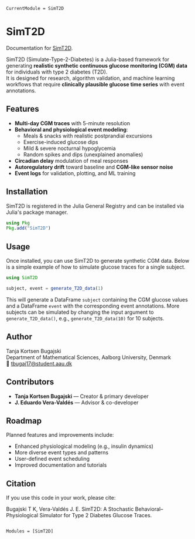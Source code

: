```@meta
CurrentModule = SimT2D
```

# SimT2D

Documentation for [SimT2D](https://github.com/everval/SimT2D.jl).

SimT2D (Simulate-Type-2-Diabetes) is a Julia-based framework for generating **realistic synthetic continuous glucose monitoring (CGM) data** for individuals with type 2 diabetes (T2D).  
It is designed for research, algorithm validation, and machine learning workflows that require **clinically plausible glucose time series** with event annotations.

## Features

- **Multi-day CGM traces** with 5-minute resolution  
- **Behavioral and physiological event modeling**:  
  - Meals & snacks with realistic postprandial excursions  
  - Exercise-induced glucose dips  
  - Mild & severe nocturnal hypoglycemia  
  - Random spikes and dips (unexplained anomalies)  
- **Circadian delay** modulation of meal responses  
- **Autoregulatory drift** toward baseline and **CGM-like sensor noise**  
- **Event logs** for validation, plotting, and ML training  


## Installation

SimT2D is registered in the Julia General Registry and can be installed via Julia's package manager.

```julia
using Pkg
Pkg.add("SimT2D")
```

## Usage

Once installed, you can use SimT2D to generate synthetic CGM data. Below is a simple example of how to simulate glucose traces for a single subject.

```julia
using SimT2D

subject, event = generate_T2D_data(1)
```

This will generate a DataFrame `subject` containing the CGM glucose values and a DataFrame `event` with the corresponding event annotations. 
More subjects can be simulated by changing the input argument to `generate_T2D_data()`, e.g., `generate_T2D_data(10)` for 10 subjects.

## Author

Tanja Kortsen Bugajski  
Department of Mathematical Sciences, Aalborg University, Denmark  
📧 [tbugaj17@student.aau.dk](mailto:tbugaj17@student.aau.dk)

## Contributors

- **Tanja Kortsen Bugajski** — Creator & primary developer
- **J. Eduardo Vera-Valdés** — Advisor & co-developer

## Roadmap

Planned features and improvements include:
- Enhanced physiological modeling (e.g., insulin dynamics)
- More diverse event types and patterns
- User-defined event scheduling
- Improved documentation and tutorials

## Citation

If you use this code in your work, please cite:

Bugajski T K, Vera-Valdés J. E. SimT2D: A Stochastic Behavioral–Physiological Simulator for Type 2 Diabetes Glucose Traces. 


```@index
```

```@autodocs
Modules = [SimT2D]
```
